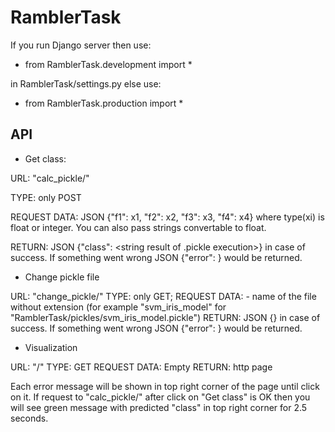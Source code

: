 # RamblerTask

If you run Django server then use:

* from RamblerTask.development import *

in RamblerTask/settings.py else use:

* from RamblerTask.production import *


## API

* Get class:

URL: "calc_pickle/"

TYPE: only POST

REQUEST DATA: JSON {"f1": x1, "f2": x2, "f3": x3, "f4": x4} where type(xi) is float or integer. You can also pass strings convertable to float.

RETURN: JSON {"class": <string result of .pickle execution>} in case of success. If something went wrong JSON {"error": <error message>} would be returned.

* Change pickle file

URL: "change_pickle/"
TYPE: only GET;
REQUEST DATA: <pickle> - name of the file without extension (for example "svm_iris_model" for "RamblerTask/pickles/svm_iris_model.pickle")
RETURN: JSON {} in case of success. If something went wrong JSON {"error": <error message>} would be returned.

* Visualization

URL: "/"
TYPE: GET
REQUEST DATA: Empty
RETURN: http page

Each error message will be shown in top right corner of the page until click on it. If request to "calc_pickle/" after click on "Get class" is OK then you will see green message with predicted "class" in top right corner for 2.5 seconds.
